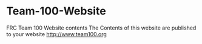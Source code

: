 # Team-100-Website
FRC Team 100 Website contents
The Contents of this website are published to your website
http://www.team100.org
